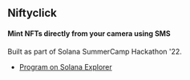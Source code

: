 ## Niftyclick
#### Mint NFTs directly from your camera using SMS
Built as part of Solana SummerCamp Hackathon '22.

- [Program on Solana Explorer](https://explorer.solana.com/address/2eaxeLhmPps1oknT5M9n2gzmzfvowz49u23pFJy9Nkez?cluster=devnet)
